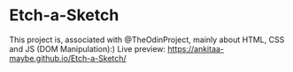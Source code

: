 # Etch-a-Sketch
This project is, associated with @TheOdinProject, mainly about HTML, CSS and JS (DOM Manipulation):) 
Live preview: https://ankitaa-maybe.github.io/Etch-a-Sketch/
